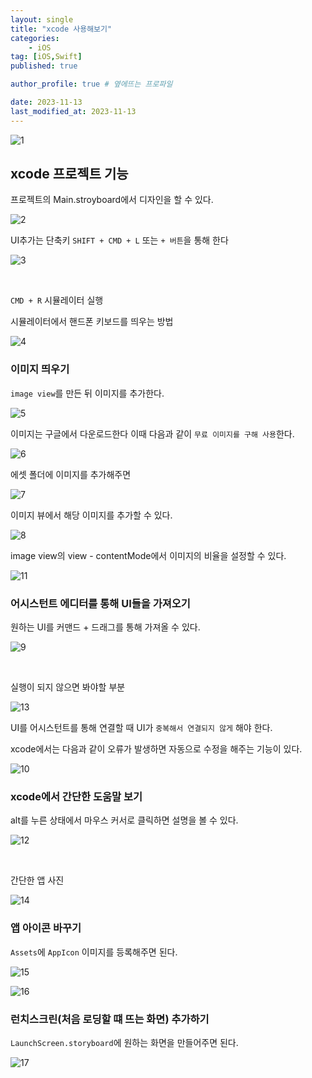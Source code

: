 ```yaml
---
layout: single
title: "xcode 사용해보기"
categories: 
    - iOS
tag: [iOS,Swift]
published: true

author_profile: true # 옆에뜨는 프로파일

date: 2023-11-13
last_modified_at: 2023-11-13
---
```


![1](https://github.com/novicehog/comments/assets/131991619/b77ba55b-3bb3-4c65-b427-a2e53bea184d)

## xcode 프로젝트 기능

 프로젝트의 Main.stroyboard에서 디자인을 할 수 있다.

![2](https://github.com/novicehog/comments/assets/131991619/bd5277e1-115a-4158-ae05-dd76b00f935e)

UI추가는 단축키 `SHIFT + CMD + L` 또는  `+ 버튼`을 통해 한다


![3](https://github.com/novicehog/comments/assets/131991619/456bf2ef-db98-4449-9663-c170203b07d9)



<br>

`CMD + R`  시뮬레이터 실행

시뮬레이터에서 핸드폰 키보드를 띄우는 방법

![4](https://github.com/novicehog/comments/assets/131991619/2748e59c-485a-4d5f-b691-2005913afba3)


### 이미지 띄우기

`image view`를 만든 뒤 이미지를 추가한다.

![5](https://github.com/novicehog/comments/assets/131991619/213316aa-62bf-429a-b288-45756859a85d)

이미지는 구글에서 다운로드한다 이때 다음과 같이 `무료 이미지를 구해 사용`한다.

![6](https://github.com/novicehog/comments/assets/131991619/a977a494-a9ea-40f6-8940-8e4885c450ef)

에셋 폴더에 이미지를 추가해주면

![7](https://github.com/novicehog/comments/assets/131991619/37cf5131-4afc-467f-a52b-04e25c0eb041)

이미지 뷰에서 해당 이미지를 추가할 수 있다.

![8](https://github.com/novicehog/comments/assets/131991619/c7351d71-3c7c-4df0-8d17-022a59cfe58a)


image view의 view - contentMode에서 이미지의 비율을 설정할 수 있다.

![11](https://github.com/novicehog/comments/assets/131991619/f9b86b1a-b036-45f2-b24c-31d895016d16)

### 어시스턴트 에디터를 통해 UI들을 가져오기

원하는 UI를 커맨드 + 드래그를 통해 가져올 수 있다.

![9](https://github.com/novicehog/comments/assets/131991619/56c9a1ee-0ed7-4068-b89f-352c46e7d74d)

<br>

실행이 되지 않으면 봐야할 부분

![13](https://github.com/novicehog/comments/assets/131991619/2039ed53-2e44-443a-b73d-cd9ca3ffe09f)

UI를 어시스턴트를 통해 연결할 때 UI가 `중복해서 연결되지 않게` 해야 한다.


xcode에서는 다음과 같이 오류가 발생하면 자동으로 수정을 해주는 기능이 있다.

![10](https://github.com/novicehog/comments/assets/131991619/bfc03fcc-d62a-4fc2-b612-206387754657)



### xcode에서 간단한 도움말 보기

alt를 누른 상태에서 마우스 커서로 클릭하면 설명을 볼 수 있다.

![12](https://github.com/novicehog/comments/assets/131991619/fa9fecd5-36a6-415f-9f10-237abd74ee55)

<br>


간단한 앱 사진

![14](https://github.com/novicehog/comments/assets/131991619/68931eaf-e9b4-4d34-851f-62ec82414599)


### 앱 아이콘 바꾸기

`Assets`에 `AppIcon` 이미지를 등록해주면 된다.

![15](https://github.com/novicehog/comments/assets/131991619/9d658ec7-e1db-4af4-8b2f-14eb5d9d6fb0)


![16](https://github.com/novicehog/comments/assets/131991619/dc0c5b08-fc40-40b7-b4b4-c72c1e46e053)




### 런치스크린(처음 로딩할 떄 뜨는 화면) 추가하기
`LaunchScreen.storyboard`에 원하는 화면을 만들어주면 된다.

![17](https://github.com/novicehog/comments/assets/131991619/8323520d-7ab7-4a77-8f4e-5516d401758f)